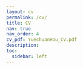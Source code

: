 ```yaml
---
layout: cv
permalink: /cv/
title: CV
nav: true
nav_order: 4
cv_pdf: YuechuanHou_CV.pdf
description: 
toc:
  sidebar: left
---
```

